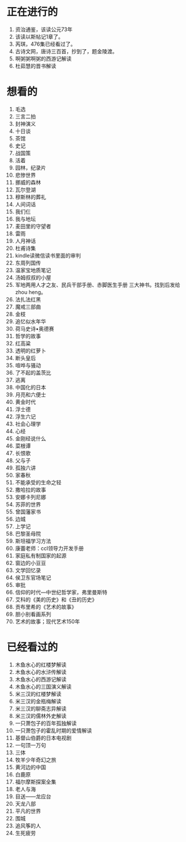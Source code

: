 # 正在进行的
1. 资治通鉴，该读公元73年
2. 该读以斯帖记1章了。
3. 芮琪，476集已经看过了。
4. 古诗文网，唐诗三百首，抄到了，题金陵渡。
5. 啊粥粥啊粥的西游记解读
6. 杜茹慧的晋书解读
# 想看的
1. 毛选
2. 三言二拍
3. 封神演义
4. 十日谈
5. 茶馆
6. 史记
7. 战国策
8.  活着
9.  园林，纪录片
10. 悲惨世界
11. 挪威的森林
12. 瓦尔登湖
13. 穆斯林的葬礼
14. 人间词话
15. 我们仨
18. 我与地坛
19. 麦田里的守望者
20. 雷雨
21. 人月神话
22. 杜甫诗集
23. kindle读微信读书里面的审判
24. 东周列国传
25. 温家宝地质笔记
26. 汤姆叔叔的小屋
27. 军地两用人才之友、民兵干部手册、赤脚医生手册 三大神书。找到后发给zhou heng。
28. 法扎法红黑
29. 魔戒三部曲
30. 金枝
31. 追忆似水年华
32. 荷马史诗•奥德赛
33. 哲学的故事
34. 红高粱
35. 透明的红萝卜
36. 断头皇后
37. 喧哗与骚动
38. 了不起的盖茨比
39. 逃离
40. 中国化的日本
41. 月亮和六便士
42. 黄金时代
43. 浮士德
44. 浮生六记
45. 社会心理学
46. 心经
47. 金刚经说什么
48. 菜根谭
49. 长恨歌
50. 父与子
51. 孤独六讲
52. 家春秋
53. 不能承受的生命之轻
54. 撒哈拉的故事
55. 安娜卡列尼娜
56. 苏菲的世界
57. 曾国藩家书
58. 边城
59. 上学记
60. 巴黎圣母院
61. 斯坦福学习方法
62. 康蕾老师：ccl领导力开发手册
63. 家庭私有制国家的起源
64. 窗边的小豆豆
65. 文学回忆录
66. 侯卫东官场笔记
67. 审批
68. 信仰的时代—中世纪哲学家，弗里曼斯特
69. 艾科的《美的历史》和《丑的历史》
70. 贡布里希的《艺术的故事》
71. 胆小别看画系列
72. 艺术的故事；现代艺术150年
# 已经看过的
1. 木鱼水心的红楼梦解读
2. 木鱼水心的水浒传解读
3. 木鱼水心的西游记解读
4. 木鱼水心的三国演义解读
5. 米三汉的红楼梦解读
6. 米三汉的金瓶梅解读
7. 米三汉的聊斋志异解读
8. 米三汉的儒林外史解读
9.  一只萧包子的百年孤独解读
10. 一只萧包子的霍乱时期的爱情解读
11. 基督山伯爵的日本电视剧
12. 一句顶一万句
13. 三体
14. 牧羊少年奇幻之旅
15. 黄河边的中国
16. 白鹿原
17. 福尔摩斯探案全集
18. 老人与海
19. 目送——龙应台
20. 天龙八部
21. 平凡的世界
22. 围城
23. 追风筝的人
24. 生死疲劳